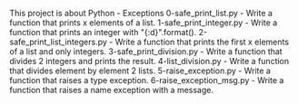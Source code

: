 This project is about Python - Exceptions
0-safe_print_list.py - Write a function that prints x elements of a list.
1-safe_print_integer.py - Write a function that prints an integer with "{:d}".format().
2-safe_print_list_integers.py - Write a function that prints the first x elements of a list and only integers.
3-safe_print_division.py - Write a function that divides 2 integers and prints the result.
4-list_division.py - Write a function that divides element by element 2 lists.
5-raise_exception.py - Write a function that raises a type exception.
6-raise_exception_msg.py - Write a function that raises a name exception with a message.
